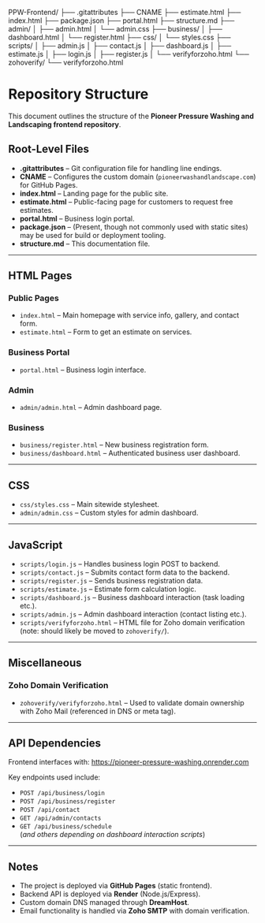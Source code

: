 PPW-Frontend/
├── .gitattributes
├── CNAME
├── estimate.html
├── index.html
├── package.json
├── portal.html
├── structure.md
├── admin/
│   ├── admin.html
│   └── admin.css
├── business/
│   ├── dashboard.html
│   └── register.html
├── css/
│   └── styles.css
├── scripts/
│   ├── admin.js
│   ├── contact.js
│   ├── dashboard.js
│   ├── estimate.js
│   ├── login.js
│   ├── register.js
│   └── verifyforzoho.html
└── zohoverify/
    └── verifyforzoho.html



# Repository Structure

This document outlines the structure of the **Pioneer Pressure Washing and Landscaping frontend repository**.

## Root-Level Files
- **.gitattributes** – Git configuration file for handling line endings.
- **CNAME** – Configures the custom domain (`pioneerwashandlandscape.com`) for GitHub Pages.
- **index.html** – Landing page for the public site.
- **estimate.html** – Public-facing page for customers to request free estimates.
- **portal.html** – Business login portal.
- **package.json** – (Present, though not commonly used with static sites) may be used for build or deployment tooling.
- **structure.md** – This documentation file.

---

## HTML Pages

### Public Pages
- `index.html` – Main homepage with service info, gallery, and contact form.
- `estimate.html` – Form to get an estimate on services.

### Business Portal
- `portal.html` – Business login interface.

### Admin
- `admin/admin.html` – Admin dashboard page.

### Business
- `business/register.html` – New business registration form.
- `business/dashboard.html` – Authenticated business user dashboard.

---

## CSS

- `css/styles.css` – Main sitewide stylesheet.
- `admin/admin.css` – Custom styles for admin dashboard.

---

## JavaScript

- `scripts/login.js` – Handles business login POST to backend.
- `scripts/contact.js` – Submits contact form data to the backend.
- `scripts/register.js` – Sends business registration data.
- `scripts/estimate.js` – Estimate form calculation logic.
- `scripts/dashboard.js` – Business dashboard interaction (task loading etc.).
- `scripts/admin.js` – Admin dashboard interaction (contact listing etc.).
- `scripts/verifyforzoho.html` – HTML file for Zoho domain verification (note: should likely be moved to `zohoverify/`).

---

## Miscellaneous

### Zoho Domain Verification
- `zohoverify/verifyforzoho.html` – Used to validate domain ownership with Zoho Mail (referenced in DNS or meta tag).

---

## API Dependencies

Frontend interfaces with:
https://pioneer-pressure-washing.onrender.com


Key endpoints used include:
- `POST /api/business/login`
- `POST /api/business/register`
- `POST /api/contact`
- `GET /api/admin/contacts`
- `GET /api/business/schedule`  
(*and others depending on dashboard interaction scripts*)

---

## Notes

- The project is deployed via **GitHub Pages** (static frontend).
- Backend API is deployed via **Render** (Node.js/Express).
- Custom domain DNS managed through **DreamHost**.
- Email functionality is handled via **Zoho SMTP** with domain verification.
